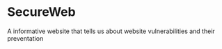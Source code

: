 # SecureWeb
A informative website that tells us about website vulnerabilities and their preventation

